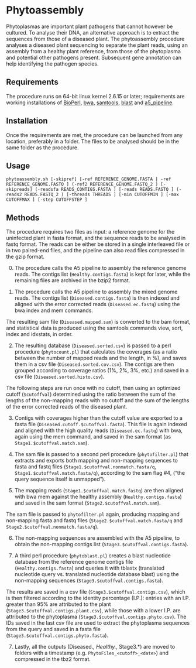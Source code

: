 # Phytoassembly

Phytoplasmas are important plant pathogens that cannot however be cultured. To analyse their DNA, an alternative approach is to extract the sequences from those of a diseased plant. The phytoassembly procedure analyses a diseased plant sequencing to separate the plant reads, using an assembly from a healthy plant reference, from those of the phytoplasma and potential other pathogens present. Subsequent gene annotation can help identifying the pathogen species.

## Requirements
The procedure runs on 64-bit linux kernel 2.6.15 or later; requirements are working installations of [BioPerl](http://www.bioperl.org/wiki/Main_Page), [bwa](http://bio-bwa.sourceforge.net/bwa.shtml), [samtools](http://www.htslib.org/doc/), [blast](http://www.ncbi.nlm.nih.gov/books/NBK279690/) and [a5_pipeline](http://sourceforge.net/p/ngopt/wiki/A5PipelineREADME/).

## Installation
Once the requirements are met, the procedure can be launched from any location, preferably in a folder. The files to be analysed should be in the same folder as the procedure.

## Usage
```
phytoassembly.sh [-skipref] [-ref REFERENCE_GENOME.FASTA | -ref REFERENCE_GENOME.FASTQ ] (-ref2 REFERENCE_GENOME.FASTQ_2 ) [-skipreads] (-readsfa READS_CONTIGS.FASTA ) [-reads READS.FASTQ ] (-reads2 READS.FASTQ_2 ) [-threads THREADS ] [-min CUTOFFMIN ] [-max CUTOFFMAX ] [-step CUTOFFSTEP ]
```

## Methods
The procedure requires two files as input: a reference genome for the uninfected plant in fasta format, and the sequence reads to be analysed in fastq format. The reads can be either be stored in a single interleaved file or in two paired-end files, and the pipeline can also read files compressed in the gzip format.

0. The procedure calls the A5 pipeline to assembly the reference genome reads. The contigs list (`Healthy.contigs.fasta`) is kept for later, while the remaining files are archived in the bzip2 format.

1. The procedure calls the A5 pipeline to assembly the mixed genome reads. The contigs list (`Diseased.contigs.fasta`) is then indexed and aligned with the error corrected reads (`Diseased.ec.fastq`) using the bwa index and mem commands.

The resulting sam file (`Diseased.mapped.sam`) is converted to the bam format, and statistical data is produced using the samtools commands view, sort, index and idxstats, in order.

2. The resulting database (`Diseased.sorted.csv`) is passed to a perl procedure (`phytocount.pl`) that calculates the coverages (as a ratio between the number of mapped reads and the length, in %), and saves them in a csv file (`Diseased.sorted.cov.csv`). The contigs are then grouped according to coverage ratios (1%, 2%, 3%, etc.) and saved in a csv file (`Diseased.sorted.histo.csv`).

The following steps are run once with no cutoff, then using an optimized cutoff (`$cutoffval`) determined using the ratio between the sum of the lengths of the non-mapping reads with no cutoff and the sum of the lengths of the error corrected reads of the diseased plant.

3. Contigs with coverages higher than the cutoff value are exported to a fasta file (`Diseased.cutoff.$cutoffval.fasta`). This file is again indexed and aligned with the high quality reads (`Diseased.ec.fastq`) with bwa, again using the mem command, and saved in the sam format (as `Stage1.$cutoffval.match.sam`).

4. The sam file is passed to a second perl procedure (`phytofilter.pl`) that extracts and exports both mapping and non-mapping sequences to fasta and fastq files (`Stage1.$cutoffval.nonmatch.fasta/q`, `Stage1.$cutoffval.match.fasta/q`), according to the sam flag #4, (“the query sequence itself is unmapped”).

5. The mapping reads (`Stage1.$cutoffval.match.fastq`) are then aligned with bwa mem against the healthy assembly (`Healthy.contigs.fasta`) and saved in the sam format (`Stage2.$cutoffval.match.sam`).

The sam file is passed to `phytofilter.pl` again, producing mapping and non-mapping fasta and fastq files (`Stage2.$cutoffval.match.fasta/q` and `Stage2.$cutoffval.nonmatch.fasta/q`).

6. The non-mapping sequences are assembled with the A5 pipeline, to obtain the non-mapping contigs list (`Stage3.$cutoffval.contigs.fasta`).

7. A third perl procedure (`phytoblast.pl`) creates a blast nucleotide database from the reference genome contigs file (`Healthy.contigs.fasta`) and queries it with tblastx (translated nucleotide query vs. translated nucleotide database blast) using the non-mapping sequences (`Stage3.$cutoffval.contigs.fasta`).

The results are saved in a csv file (`Stage3.$cutoffval.contigs.csv`), which is then filtered according to the identity percentage (I.P.): entries with an I.P. greater than 95% are attributed to the plant (`Stage3.$cutoffval.contigs.plant.csv`), while those with a lower I.P. are attributed to the phytoplasma (`Stage3.$cutoffval.contigs.phyto.csv`).
The IDs saved in the last csv file are used to extract the phytoplasma sequences from the query and saved in a fasta file (`Stage3.$cutoffval.contigs.phyto.fasta`).

7. Lastly, all the outputs (Diseased.*, Healthy.*, Stage3.*) are moved to folders with a timestamp (e.g. `PhytoFiles_<cutoff>_<date>`) and compressed in the tbz2 format.
